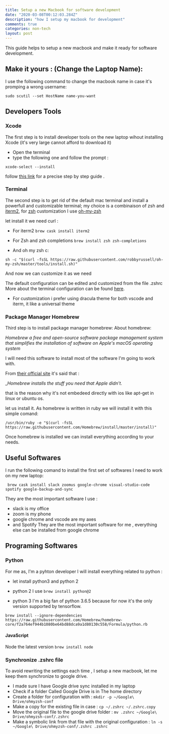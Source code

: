 ```yaml
---
title: Setup a new Macbook for software development
date: "2020-03-08T00:12:03.284Z"
description: "how I setup my macbook for development"
comments: true
categories: non-tech
layout: post
---
```


This guide helps to setup a new macbook and make it ready for software development.

## Make it yours : (Change the Laptop Name):

I use the following command to change the macbook name in case it's promping a wrong username:

```sudo scutil --set HostName name-you-want```


## Developers Tools 

### Xcode 

The first step is to install developer tools on the new laptop wihout installing Xcode (it's very large cannot afford to download it)

- Open the terminal
- type the following one and follow the prompt :

```
xcode-select --install
```

follow [this link](http://osxdaily.com/2014/02/12/install-command-line-tools-mac-os-x/) for a precise step by step guide .

### Terminal

The second step is to get rid of the default mac terminal  and install a powerfull and customizable terminal;
my choice is  a combinaison of zsh and [iterm2](https://www.iterm2.com/documentation.html), for [zsh](https://www.zsh.org/) customization I use [oh-my-zsh](https://ohmyz.sh/)

let install it we need curl :

- For iterm2
``` brew cask install iterm2 ```

- For Zsh  and zsh completions
``` brew install zsh zsh-completions  ```

- And oh my zsh c: 
```
sh -c "$(curl -fsSL https://raw.githubusercontent.com/robbyrussell/oh-my-zsh/master/tools/install.sh)"
```

And now we can customize it as we need 

The default configuration can be edited and customized from the file .zshrc
More about the terminal configuration can be found [here](https://dev.to/deepu105/configure-a-beautiful-terminal-on-unix-with-zsh-4mcb).

 - For customization i prefer using dracula theme for both vscode and iterm, it like a universal theme
 
### Package Manager Homebrew

Third step is to install package manager homebrew:
About homebrew:
 
 _Homebrew  a free and open-source software package management system 
 that simplifies the installation of software on Apple's macOS operating system_
 
 I will need this software to install most of the software I'm going to work with.
 
 From [their official site](https://brew.sh/)  it's said that :
 
__Homebrew installs the stuff you need that Apple didn’t._

that is the reason why it's not embedeed directly with ios like apt-get in linux or ubuntu os.

let us install it.
As homebrew is written in ruby we will install it with this simple comand:

```
/usr/bin/ruby -e "$(curl -fsSL https://raw.githubusercontent.com/Homebrew/install/master/install)"
```
Once homebrew is installed we can install everything according to your needs.

## Useful Softwares

I run the following comand to install the first set of softwares I need to work on my new laptop:

```
 brew cask install slack zoomus google-chrome visual-studio-code spotify google-backup-and-sync
```

They are the most important software I use :

- slack is my office
- zoom is my phone
- google chrome and  vscode are my axes 
- and Spotify
They are the most important software for me , everything else can be installed from google chrome

## Programing Softwares

### Python
For me as,  I'm a pyhton developer I will install everything related to python :

- let install python3 and python 2


- python 2 I  use ```brew install python@2```

- python 3 I'm a big fan of python 3.6.5 because for now it's the only version supported by tensorflow.

``` brew install --ignore-dependencies https://raw.githubusercontent.com/Homebrew/homebrew-core/f2a764ef944b1080be64bd88dca9a1d80130c558/Formula/python.rb ```
#### JavaScript

Node the latest version ```brew install node```

### Synchronize .zshrc file

To avoid rewriting the settings each time , I setup a new macbook, let me keep them synchronize to google drive.

- I made sure I have Google drive sync installed in my laptop
- Check if a folder Called Google Drive is in The home directory
-  Create a folder for configuration with : ```mkdir -p ~/Google\ Drive/ohmyzsh-conf```
-  Make a copy for the existing file in case : ``` cp ~/.zshrc ~/.zshrc.copy ```
-  Move the original file to the google drive folder : ``` mv .zshrc ~/Google\ Drive/ohmyzsh-conf/.zshrc ```
-  Make a symbolic link from that file with the original configuration : ```ln -s ~/Google\ Drive/ohmyzsh-conf/.zshrc .zshrc```
